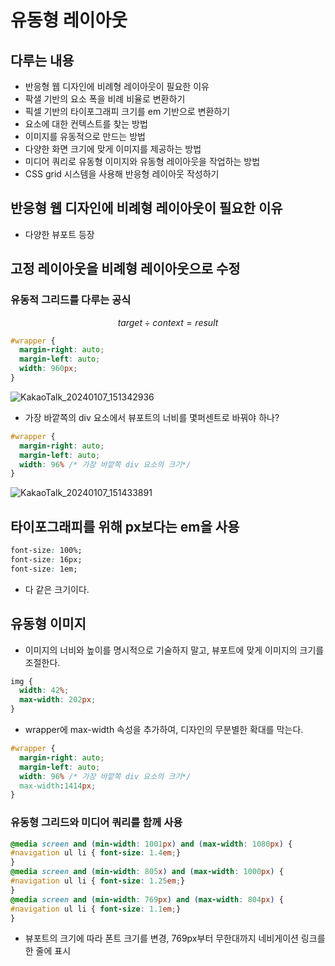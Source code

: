 # 유동형 레이아웃

## 다루는 내용

- 반응형 웹 디자인에 비례형 레이아웃이 필요한 이유
- 팍샐 기반의 요소 폭을 비례 비율로 변환하기
- 픽셀 기반의 타이포그래피 크기를 em 기반으로 변환하기
- 요소에 대한 컨텍스트를 찾는 방법
- 이미지를 유동적으로 만드는 방법
- 다양한 화면 크기에 맞게 이미지를 제공하는 방법
- 미디어 쿼리로 유동형 이미지와 유동형 레이아웃을 작업하는 방법
- CSS grid 시스템을 사용해 반응형 레이아웃 작성하기

## 반응형 웹 디자인에 비례형 레이아웃이 필요한 이유

- 다양한 뷰포트 등장

## 고정 레이아웃을 비례형 레이아웃으로 수정

### 유동적 그리드를 다루는 공식 

$$
  target \div context = result
$$

```css
#wrapper {
  margin-right: auto;
  margin-left: auto;
  width: 960px;
}
```
![KakaoTalk_20240107_151342936](https://github.com/ash9river/Resposive-Desgin/assets/121378532/4dfeff24-1d68-4b0e-bdd0-6f4bf110f72e)

- 가장 바깥쪽의 div 요소에서 뷰포트의 너비를 몇퍼센트로 바꿔야 하나?

```css
#wrapper {
  margin-right: auto;
  margin-left: auto;
  width: 96% /* 가장 바깥쪽 div 요소의 크기*/
}
```

![KakaoTalk_20240107_151433891](https://github.com/ash9river/Resposive-Desgin/assets/121378532/b8c0af3a-d14e-40cc-b444-f51d32626ec8)

## 타이포그래피를 위해 px보다는 em을 사용

```css
font-size: 100%;
font-size: 16px;
font-size: 1em;
```

- 다 같은 크기이다.


## 유동형 이미지

- 이미지의 너비와 높이를 명시적으로 기술하지 말고, 뷰포트에 맞게 이미지의 크기를 조절한다.

```css
img {
  width: 42%;
  max-width: 202px;
}
```

- wrapper에 max-width 속성을 추가하여, 디자인의 무분별한 확대를 막는다.

```css
#wrapper {
  margin-right: auto;
  margin-left: auto;
  width: 96% /* 가장 바깥쪽 div 요소의 크기*/
  max-width:1414px;
}
```

### 유동형 그리드와 미디어 쿼리를 함께 사용

```css
@media screen and (min-width: 1001px) and (max-width: 1080px) {
#navigation ul li { font-size: 1.4em;}
}
@media screen and (min-width: 805x) and (max-width: 1000px) {
#navigation ul li { font-size: 1.25em;}
}
@media screen and (min-width: 769px) and (max-width: 804px) {
#navigation ul li { font-size: 1.1em;}
}
```

- 뷰포트의 크기에 따라 폰트 크기를 변경, 769px부터 무한대까지 네비게이션 링크를 한 줄에 표시






